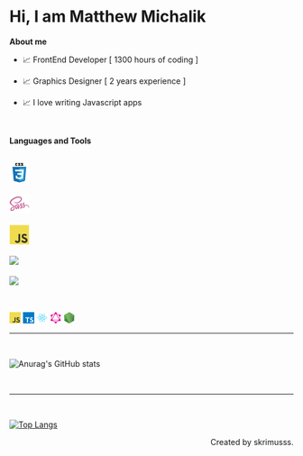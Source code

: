 <h1 align="left">Hi, I am Matthew Michalik</h1>

**About me**

- 📈 FrontEnd Developer [ 1300 hours of coding ]

- 📈 Graphics Designer [ 2 years experience ]

- 📈 I love writing Javascript apps

<br>

**Languages and Tools**

 <code> <img src="https://raw.githubusercontent.com/devicons/devicon/master/icons/css3/css3-original-wordmark.svg" height="35"/> </code>
 <code> <img src="https://raw.githubusercontent.com/devicons/devicon/master/icons/sass/sass-original.svg" height="35"/> </code>
 <code> <img src="https://raw.githubusercontent.com/devicons/devicon/master/icons/javascript/javascript-original.svg" height="35"/> </code>
 <code> <img src="https://www.vectorlogo.zone/logos/git-scm/git-scm-icon.svg" height="35"/> </code>
 <code> <img src="https://angular.io/assets/images/logos/angular/angular.svg" height="35"/> </code>
 
 <br>
 
 
 <code><img height="20" src="https://raw.githubusercontent.com/github/explore/80688e429a7d4ef2fca1e82350fe8e3517d3494d/topics/javascript/javascript.png"></code>
<code><img height="20" src="https://raw.githubusercontent.com/github/explore/80688e429a7d4ef2fca1e82350fe8e3517d3494d/topics/typescript/typescript.png"></code>
<code><img height="20" src="https://raw.githubusercontent.com/github/explore/80688e429a7d4ef2fca1e82350fe8e3517d3494d/topics/react/react.png"></code>
<code><img height="20" src="https://raw.githubusercontent.com/github/explore/5c058a388828bb5fde0bcafd4bc867b5bb3f26f3/topics/graphql/graphql.png"></code>
<code><img height="20" src="https://raw.githubusercontent.com/github/explore/80688e429a7d4ef2fca1e82350fe8e3517d3494d/topics/nodejs/nodejs.png"></code>   
 
 
 
 
 
 
 ---
 
 <br>
 
![Anurag's GitHub stats](https://github-readme-stats.vercel.app/api?username=skrimusss&show_icons=true)
  
 <br>
  
---

<br>

[![Top Langs](https://github-readme-stats.vercel.app/api/top-langs/?username=skrimusss&layout=compact)](https://github.com/anuraghazra/github-readme-stats)

<p align="right"> Created by skrimusss. </p>
